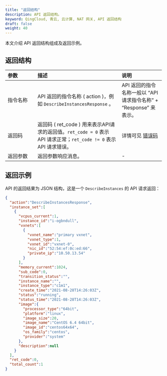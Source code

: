 ```yaml
---
title: "返回结构"
description: API 返回结构。 
keyword: QingCloud, 青云, 云计算, NAT 网关, API 返回结构
draft: false
weight: 40
---
```


本文介绍 API 返回结构组成及返回示例。

## 返回结构

| <span style="display:inline-block;width:80px">参数</span> | 描述                                                         | 说明                                                         |
| :-------------------------------------------------------- | :----------------------------------------------------------- | :----------------------------------------------------------- |
| 指令名称                                                  | API 返回的指令名称 ( action )，例如 `DescribeInstancesResponse` 。 | API 返回的指令名称一般以 “API 请求指令名称” + “Response” 来表示。 |
| 返回码                                                    | 返回码 ( ret_code ) 用来表示API请求的返回值。`ret_code = 0` 表示 API 请求正常；`ret_code != 0` 表示 API 请求错误。 | 详情可见 [错误码](../../error_code)                          |
| 返回参数                                                  | 返回参数响应消息。                                           | -                                                            |

## 返回示例

API 的返回结果为 JSON 结构，这是一个 `DescribeInstances` 的 API 请求返回：

```json
{
  "action":"DescribeInstancesResponse",
  "instance_set":[
    {
      "vcpus_current":1,
      "instance_id":"i-ogbndull",
      "vxnets":[
        {
          "vxnet_name":"primary vxnet",
          "vxnet_type":1,
          "vxnet_id":"vxnet-0",
          "nic_id":"52:54:ef:0c:ed:66",
          "private_ip":"10.50.13.54"
        }
      ],
      "memory_current":1024,
      "sub_code":0,
      "transition_status":"",
      "instance_name":"",
      "instance_type":"c1m1",
      "create_time":"2021-08-28T14:26:03Z",
      "status":"running",
      "status_time":"2021-08-28T14:26:03Z",
      "image":{
        "processor_type":"64bit",
        "platform":"linux",
        "image_size":20,
        "image_name":"CentOS 6.4 64bit",
        "image_id":"centos64x64",
        "os_family":"centos",
        "provider":"system"
      },
      "description":null
    }
  ],
  "ret_code":0,
  "total_count":1
}
```
